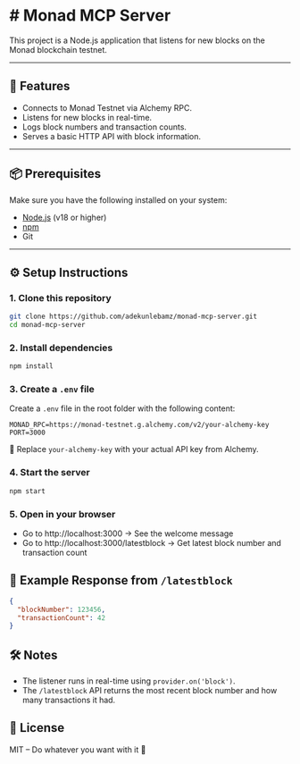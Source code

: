 # # Monad MCP Server

This project is a Node.js application that listens for new blocks on the Monad blockchain testnet.

---

## 🚀 Features

- Connects to Monad Testnet via Alchemy RPC.
- Listens for new blocks in real-time.
- Logs block numbers and transaction counts.
- Serves a basic HTTP API with block information.

---

## 📦 Prerequisites

Make sure you have the following installed on your system:

- [Node.js](https://nodejs.org/) (v18 or higher)
- [npm](https://www.npmjs.com/)
- Git

---

## ⚙️ Setup Instructions

### 1. Clone this repository

```bash
git clone https://github.com/adekunlebamz/monad-mcp-server.git
cd monad-mcp-server
```

### 2. Install dependencies

```bash
npm install
```

### 3. Create a `.env` file

Create a `.env` file in the root folder with the following content:

```env
MONAD_RPC=https://monad-testnet.g.alchemy.com/v2/your-alchemy-key
PORT=3000
```

📝 Replace `your-alchemy-key` with your actual API key from Alchemy.

### 4. Start the server

```bash
npm start
```

### 5. Open in your browser

- Go to http://localhost:3000 → See the welcome message
- Go to http://localhost:3000/latestblock → Get latest block number and transaction count

## 🧪 Example Response from `/latestblock`

```json
{
  "blockNumber": 123456,
  "transactionCount": 42
}
```

## 🛠 Notes

- The listener runs in real-time using `provider.on('block')`.
- The `/latestblock` API returns the most recent block number and how many transactions it had.

## 📝 License
MIT – Do whatever you want with it 🚀
